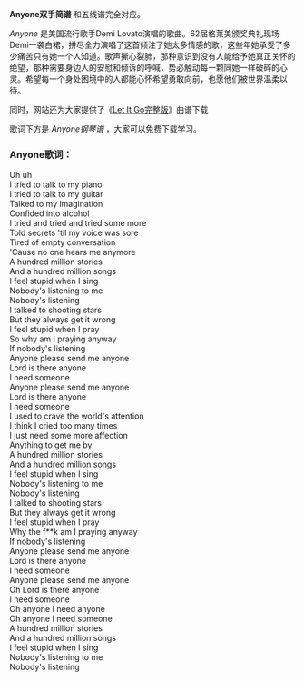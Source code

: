 

**Anyone双手简谱** 和五线谱完全对应。

_Anyone_ 是美国流行歌手Demi
Lovato演唱的歌曲。62届格莱美颁奖典礼现场Demi一袭白裙，拼尽全力演唱了这首倾注了她太多情感的歌，这些年她承受了多少痛苦只有她一个人知道。歌声撕心裂肺，那种意识到没有人能给予她真正关怀的绝望，那种需要身边人的安慰和倾诉的呼喊，势必触动每一颗同她一样破碎的心灵。希望每一个身处困境中的人都能心怀希望勇敢向前，也愿他们被世界温柔以待。

同时，网站还为大家提供了《[Let It Go完整版](Music-3210-Let-It-Go完整版-动画冰雪奇缘主题曲.html "Let It
Go完整版")》曲谱下载

歌词下方是 _Anyone钢琴谱_ ，大家可以免费下载学习。

### Anyone歌词：

Uh uh  
I tried to talk to my piano  
I tried to talk to my guitar  
Talked to my imagination  
Confided into alcohol  
I tried and tried and tried some more  
Told secrets 'til my voice was sore  
Tired of empty conversation  
'Cause no one hears me anymore  
A hundred million stories  
And a hundred million songs  
I feel stupid when I sing  
Nobody's listening to me  
Nobody's listening  
I talked to shooting stars  
But they always get it wrong  
I feel stupid when I pray  
So why am I praying anyway  
If nobody's listening  
Anyone please send me anyone  
Lord is there anyone  
I need someone  
Anyone please send me anyone  
Lord is there anyone  
I need someone  
I used to crave the world's attention  
I think I cried too many times  
I just need some more affection  
Anything to get me by  
A hundred million stories  
And a hundred million songs  
I feel stupid when I sing  
Nobody's listening to me  
Nobody's listening  
I talked to shooting stars  
But they always get it wrong  
I feel stupid when I pray  
Why the f**k am I praying anyway  
If nobody's listening  
Anyone please send me anyone  
Lord is there anyone  
I need someone  
Anyone please send me anyone  
Oh Lord is there anyone  
I need someone  
Oh anyone I need anyone  
Oh anyone I need someone  
A hundred million stories  
And a hundred million songs  
I feel stupid when I sing  
Nobody's listening to me  
Nobody's listening

